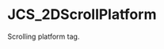 <div id="content-header">
  <h1>JCS_2DScrollPlatform</h1>
</div>

<p>
  Scrolling platform tag.
</p>
